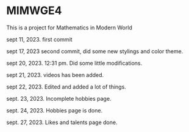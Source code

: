 # MIMWGE4

This is a project for Mathematics in Modern World

sept 11, 2023. first commit

sept 17, 2023 second commit, did some new stylings and color theme.

sept 20, 2023. 12:31 pm. Did some little modifications.

sept 21, 2023. videos has been added.

sept 22, 2023. Edited and added a lot of things.

sept. 23, 2023. Incomplete hobbies page.

sept. 24, 2023. Hobbies page is done.

sept. 27, 2023. Likes and talents page done. 
